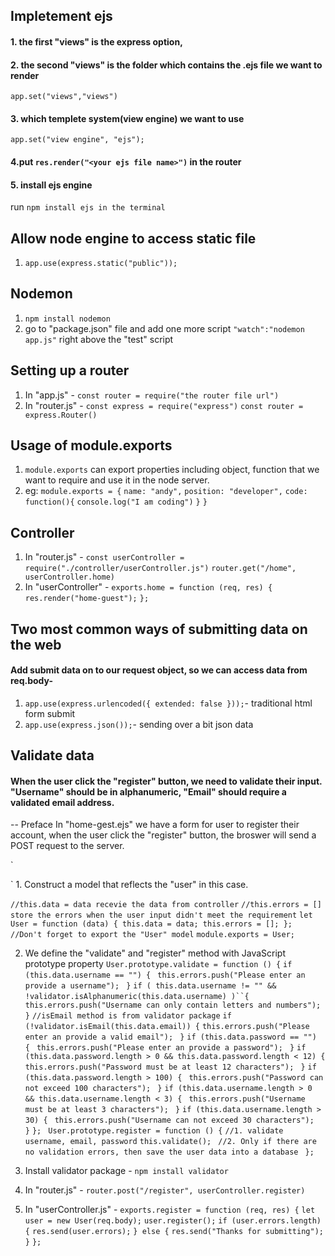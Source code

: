 ## Impletement ejs

#### 1. the first "views" is the express option,

#### 2. the second "views" is the folder which contains the .ejs file we want to render

`app.set("views","views") `

#### 3. which templete system(view engine) we want to use

`app.set("view engine", "ejs");`

#### 4.put `res.render("<your ejs file name>")` in the router

#### 5. install ejs engine

run `npm install ejs in the terminal`

## Allow node engine to access static file

1. `app.use(express.static("public"));`

## Nodemon

1. `npm install nodemon`
2. go to "package.json" file and add one more script `"watch":"nodemon app.js"` right above the "test" script

## Setting up a router

1. In "app.js" - `const router = require("the router file url")`
2. In "router.js" -
   `const express = require("express")`
   `const router = express.Router()`

## Usage of module.exports

1. `module.exports` can export properties including object, function that we want to require and use it in the node server.
2. eg: `module.exports = {`
   `name: "andy",`
   `position: "developer",`
   `code: function(){`
   `console.log("I am coding")`
   `}`
   `}`

## Controller

1. In "router.js" -
   `const userController = require("./controller/userController.js")`
   `router.get("/home", userController.home)`
2. In "userController" -
   `exports.home = function (req, res) {`
   `res.render("home-guest");`
   `};`

## Two most common ways of submitting data on the web

#### Add submit data on to our request object, so we can access data from req.body-

1. `app.use(express.urlencoded({ extended: false }));`- traditional html form submit
2. `app.use(express.json());`- sending over a bit json data

## Validate data

#### When the user click the "register" button, we need to validate their input. "Username" should be in alphanumeric, "Email" should require a validated email address.

-- Preface
In "home-gest.ejs" we have a form for user to register their account, when the user click the "register" button, the broswer will send a POST request to the server.

`<form action="/register" method="POST" id="registration-form">

</form>`
1. Construct a model that reflects the "user" in this case.

`//this.data = data recevie the data from controller`
`//this.errors = [] store the errors when the user input didn't meet the requirement`
`let User = function (data) { this.data = data; this.errors = []; };`
`//Don't forget to export the "User" model`
`module.exports = User;`

2. We define the "validate" and "register" method with JavaScript prototype property
   `User.prototype.validate = function () {`
   `if (this.data.username == "") {`
   ` this.errors.push("Please enter an provide a username");`
   ` }`
   ` if ( this.data.username != "" && !validator.isAlphanumeric(this.data.username) )``{ `
   ` this.errors.push("Username can only contain letters and numbers");`
   `}`
   `//isEmail method is from validator package`
   `if (!validator.isEmail(this.data.email)) {`
   `this.errors.push("Please enter an provide a valid email"); `
   `}`
   `if (this.data.password == "") {`
   ` this.errors.push("Please enter an provide a password");`
   ` }`
   `if (this.data.password.length > 0 && this.data.password.length < 12) { `
   `this.errors.push("Password must be at least 12 characters"); `
   `}`
   `if (this.data.password.length > 100) { `
   `this.errors.push("Password can not exceed 100 characters");`
   ` }`
   `if (this.data.username.length > 0 && this.data.username.length < 3) { `
   `this.errors.push("Username must be at least 3 characters"); `
   `}`
   `if (this.data.username.length > 30) { `
   `this.errors.push("Username can not exceed 30 characters"); `
   `}`
   `};`
   ` User.prototype.register = function () {`
   `//1. validate username, email, password`
   `this.validate(); `
   `//2. Only if there are no validation errors, then save the user data into a database `
   `};`

3. Install validator package - `npm install validator`
4. In "router.js" - `router.post("/register", userController.register)`
5. In "userController.js" -
   `exports.register = function (req, res) {`
   `let user = new User(req.body);`
   `user.register();`
   `if (user.errors.length) {`
   `res.send(user.errors);`
   `} else {`
   `res.send("Thanks for submitting");`
   `}`
   `};`
